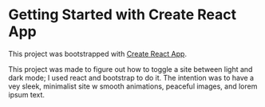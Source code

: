 # Getting Started with Create React App

This project was bootstrapped with [Create React App](https://github.com/facebook/create-react-app).

This project was made to figure out how to toggle a site between light and dark mode; I used react and bootstrap to do it.
The intention was to have a vey sleek, minimalist site w smooth animations, peaceful images, and lorem ipsum text.